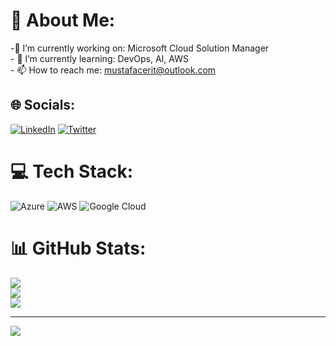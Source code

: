 # 💫 About Me:
-🔭 I’m currently working on: Microsoft Cloud Solution Manager<br>- 🌱 I’m currently learning: DevOps, AI, AWS<br>- 📫 How to reach me: mustafacerit@outlook.com


## 🌐 Socials:
[![LinkedIn](https://img.shields.io/badge/LinkedIn-%230077B5.svg?logo=linkedin&logoColor=white)](https://linkedin.com/in/mustafacerit) [![Twitter](https://img.shields.io/badge/Twitter-%231DA1F2.svg?logo=Twitter&logoColor=white)](https://twitter.com/_mustafacerit) 

# 💻 Tech Stack:
![Azure](https://img.shields.io/badge/azure-%230072C6.svg?style=for-the-badge&logo=azure-devops&logoColor=white) ![AWS](https://img.shields.io/badge/AWS-%23FF9900.svg?style=for-the-badge&logo=amazon-aws&logoColor=white) ![Google Cloud](https://img.shields.io/badge/Google%20Cloud-%234285F4.svg?style=for-the-badge&logo=google-cloud&logoColor=white)
# 📊 GitHub Stats:
![](https://github-readme-stats.vercel.app/api?username=ceritmustafa&theme=dark&hide_border=false&include_all_commits=false&count_private=false)<br/>
![](https://github-readme-streak-stats.herokuapp.com/?user=ceritmustafa&theme=dark&hide_border=false)<br/>
![](https://github-readme-stats.vercel.app/api/top-langs/?username=ceritmustafa&theme=dark&hide_border=false&include_all_commits=false&count_private=false&layout=compact)

---
[![](https://visitcount.itsvg.in/api?id=ceritmustafa&icon=0&color=0)](https://visitcount.itsvg.in)

<!-- Proudly created with GPRM ( https://gprm.itsvg.in ) -->
